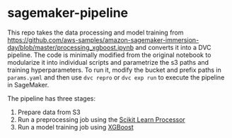 # sagemaker-pipeline

This repo takes the data processing and model training from
https://github.com/aws-samples/amazon-sagemaker-immersion-day/blob/master/processing_xgboost.ipynb
and converts it into a DVC pipeline. The code is minimally modified from the original
notebook to modularize it into individual scripts and parametrize the s3 paths and
training hyperparameters. To run it, modify the bucket and prefix paths in `params.yaml`
and then use `dvc repro` or `dvc exp run` to execute the pipeline in SageMaker.

The pipeline has three stages:

1. Prepare data from S3
2. Run a preprocessing job using the [Scikit Learn Processor](https://sagemaker.readthedocs.io/en/stable/frameworks/sklearn/sagemaker.sklearn.html#scikit-learn-processor)
3. Run a model training job using [XGBoost](https://sagemaker.readthedocs.io/en/stable/frameworks/xgboost/using_xgboost.html)
